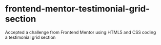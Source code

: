# frontend-mentor-testimonial-grid-section
Accepted a challenge from Frontend Mentor using HTML5 and CSS coding a testimonial grid section

